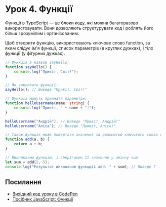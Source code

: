 # Урок 4. Функції

Функції в TypeScript — це блоки коду, які можна багаторазово використовувати. Вони дозволяють структурувати код і роблять його більш зрозумілим і організованим.

Щоб створити функцію, використовують ключове слово function, за яким слідує ім'я функції, список параметрів (в круглих дужках), і тіло функції (у фігурних дужках).

```typescript
// Функція з назвою sayHello:
function sayHello() {
    console.log("Привіт, Світ!");
}

// Як викликати функції:
sayHello(); // Виведе "Привіт, Світ!"

// Функції можуть приймати параметри:
function helloUsername(name: string) {
    console.log("Привіт, " + name + "!");
}

helloUsername("Андрій"); // Виведе "Привіт, Андрій!"
helloUsername("Аліса"); // Виведе "Привіт, Аліса!"

// Також функція може повертати значення за допомогою ключового слова return:
function add(a, b) {
    return a + b;
}

// Викликаємо функцію, і зберігаємо її значення у змінну sum
let sum = add(2, 5);
console.log("Результат виконання функцції add: " + sum); // Виведе 7
```

## Посилання

- [Вихідний код уроку в CodePen](https://codepen.io/Yevhen-Sakara/pen/eYwPoLa)
- [Посібник JavaScript: Функції](https://uk.javascript.info/function-basics)